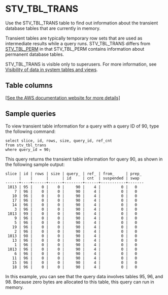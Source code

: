 # STV\_TBL\_TRANS<a name="r_STV_TBL_TRANS"></a>

Use the STV\_TBL\_TRANS table to find out information about the transient database tables that are currently in memory\.

Transient tables are typically temporary row sets that are used as intermediate results while a query runs\. STV\_TBL\_TRANS differs from [STV\_TBL\_PERM](r_STV_TBL_PERM.md) in that STV\_TBL\_PERM contains information about permanent database tables\.

STV\_TBL\_TRANS is visible only to superusers\. For more information, see [Visibility of data in system tables and views](c_visibility-of-data.md)\.

## Table columns<a name="r_STV_TBL_TRANS-table-columns"></a>

[\[See the AWS documentation website for more details\]](http://docs.aws.amazon.com/redshift/latest/dg/r_STV_TBL_TRANS.html)

## Sample queries<a name="r_STV_TBL_TRANS-sample-queries"></a>

To view transient table information for a query with a query ID of 90, type the following command: 

```
select slice, id, rows, size, query_id, ref_cnt 
from stv_tbl_trans
where query_id = 90;
```

This query returns the transient table information for query 90, as shown in the following sample output: 

```
slice | id | rows | size | query_ | ref_ | from_     | prep_
      |    |      |      | id     | cnt  | suspended | swap
------+----+------+------+--------+------+-----------+-------
 1013 | 95 |    0 |    0 |     90 |    4 |         0 |   0
    7 | 96 |    0 |    0 |     90 |    4 |         0 |   0
   10 | 96 |    0 |    0 |     90 |    4 |         0 |   0
   17 | 96 |    0 |    0 |     90 |    4 |         0 |   0
   14 | 96 |    0 |    0 |     90 |    4 |         0 |   0
    3 | 96 |    0 |    0 |     90 |    4 |         0 |   0
 1013 | 99 |    0 |    0 |     90 |    4 |         0 |   0
    9 | 96 |    0 |    0 |     90 |    4 |         0 |   0
    5 | 96 |    0 |    0 |     90 |    4 |         0 |   0
   19 | 96 |    0 |    0 |     90 |    4 |         0 |   0
    2 | 96 |    0 |    0 |     90 |    4 |         0 |   0
 1013 | 98 |    0 |    0 |     90 |    4 |         0 |   0
   13 | 96 |    0 |    0 |     90 |    4 |         0 |   0  
    1 | 96 |    0 |    0 |     90 |    4 |         0 |   0
 1013 | 96 |    0 |    0 |     90 |    4 |         0 |   0
    6 | 96 |    0 |    0 |     90 |    4 |         0 |   0
   11 | 96 |    0 |    0 |     90 |    4 |         0 |   0
   15 | 96 |    0 |    0 |     90 |    4 |         0 |   0
   18 | 96 |    0 |    0 |     90 |    4 |         0 |   0
```

In this example, you can see that the query data involves tables 95, 96, and 98\. Because zero bytes are allocated to this table, this query can run in memory\.